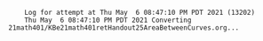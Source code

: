         Log for attempt at Thu May  6 08:47:10 PM PDT 2021 (13202)
        Thu May  6 08:47:10 PM PDT 2021 Converting 21math401/KBe21math401retHandout25AreaBetweenCurves.org...
